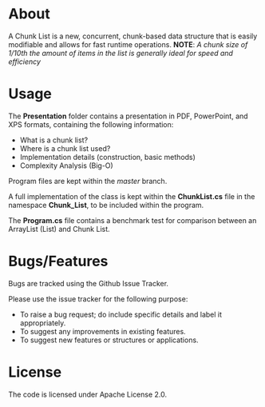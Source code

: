 # About
A Chunk List is a new, concurrent, chunk-based data structure that is easily modifiable and allows for fast runtime operations.
__NOTE__: *A chunk size of 1/10th the amount of items in the list is generally ideal for speed and efficiency*

# Usage
The __Presentation__ folder contains a presentation in PDF, PowerPoint, and XPS formats, containing the following information:
  * What is a chunk list?
  * Where is a chunk list used?
  * Implementation details (construction, basic methods)
  * Complexity Analysis (Big-O)

Program files are kept within the _master_ branch.

A full implementation of the class is kept within the __ChunkList.cs__ file in the namespace __Chunk_List__, to be included within the program.

The __Program.cs__ file contains a benchmark test for comparison between an ArrayList (List<T>) and Chunk List.

# Bugs/Features
Bugs are tracked using the Github Issue Tracker.

Please use the issue tracker for the following purpose:
  * To raise a bug request; do include specific details and label it appropriately.
  * To suggest any improvements in existing features.
  * To suggest new features or structures or applications.

# License
The code is licensed under Apache License 2.0.
